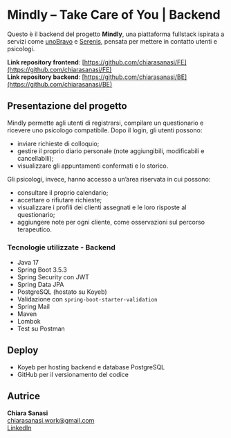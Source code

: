 # Mindly – Take Care of You | Backend

Questo è il backend del progetto **Mindly**, una piattaforma fullstack ispirata a servizi come [unoBravo](https://www.unobravo.com/) e [Serenis](https://www.serenis.it/), pensata per mettere in contatto utenti e psicologi.

**Link repository frontend**: [https://github.com/chiarasanasi/FE](https://github.com/chiarasanasi/FE)  
**Link repository backend**: [https://github.com/chiarasanasi/BE](https://github.com/chiarasanasi/BE)


## Presentazione del progetto

Mindly permette agli utenti di registrarsi, compilare un questionario e ricevere uno psicologo compatibile. Dopo il login, gli utenti possono:
- inviare richieste di colloquio;
- gestire il proprio diario personale (note aggiungibili, modificabili e cancellabili);
- visualizzare gli appuntamenti confermati e lo storico.

Gli psicologi, invece, hanno accesso a un’area riservata in cui possono:
- consultare il proprio calendario;
- accettare o rifiutare richieste;
- visualizzare i profili dei clienti assegnati e le loro risposte al questionario;
- aggiungere note per ogni cliente, come osservazioni sul percorso terapeutico.


### Tecnologie utilizzate - Backend

- Java 17
- Spring Boot 3.5.3
- Spring Security con JWT
- Spring Data JPA
- PostgreSQL (hostato su Koyeb)
- Validazione con `spring-boot-starter-validation`
- Spring Mail
- Maven
- Lombok
- Test su Postman


## Deploy

- Koyeb per hosting backend e database PostgreSQL
- GitHub per il versionamento del codice

##  Autrice

**Chiara Sanasi**  
 chiarasanasi.work@gmail.com  
[LinkedIn](https://www.linkedin.com/in/chiarasanasi/)
